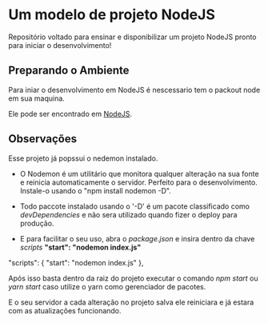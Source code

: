 # Um modelo de projeto NodeJS
Repositório voltado para ensinar e disponibilizar um projeto NodeJS pronto para iniciar o desenvolvimento!


## Preparando o Ambiente
Para iniar o desenvolvimento em NodeJS é nescessario tem o packout node em sua maquina.

Ele pode ser encontrado em [NodeJS](https://nodejs.org/en/).

## Observações
Esse projeto já popssui o nedemon instalado.

- O Nodemon é um utilitário que monitora qualquer alteração na sua fonte e reinicia automaticamente o servidor. Perfeito para o desenvolvimento. Instale-o usando o "npm install nodemon -D".

- Todo paccote instalado usando o '-D' é um pacote classificado como *devDependencies* e não sera utilizado quando fizer o deploy para produção.

- E para facilitar o seu uso, abra o _package.json_ e insira dentro da chave *scripts* **"start": "nodemon index.js"**

"scripts": {
    "start": "nodemon index.js"
 },
  
Após isso basta dentro da raiz do projeto executar o comando *npm start* ou *yarn start* caso utilize o yarn como gerenciador de pacotes.

E o seu servidor a cada alteração no projeto salva ele reiniciara e já estara com as atualizações funcionando.
  

